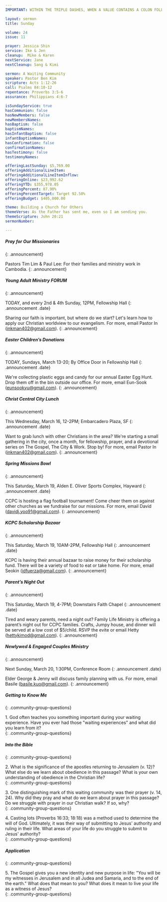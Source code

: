 ```yaml
---
IMPORTANT: WITHIN THE TRIPLE DASHES, WHEN A VALUE CONTAINS A COLON FOLLOWED BY A SPACE, YOU MUST USE &#58; INSTEAD OF THE COLON

layout: sermon
title: Sunday

volume: 24
issue: 11

prayer: Jessica Shin
service: Ike & Jen
cleanup:  Mike & Karen
nextService: Jane
nextCleanup: Sang & Kimi

sermon: A Waiting Community
speaker: Pastor Ben Kim
scripture: Acts 1:12-26
call: Psalms 84:10-12
repentance: Proverbs 3:5-6
assurance: Philippians 4:6-7

isSundayService: true
hasCommunion: false
hasNewMembers: false
newMembersNames:
hasBaptism: false
baptismNames: 
hasInfantBaptism: false
infantBaptismNames: 
hasConfirmation: false
confirmationNames: 
hasTestimony: false
testimonyNames:

offeringLastSunday: $5,769.00
offeringAdditionalLineItem: 
offeringAdditionalLineItemInflow: 
offeringOnline: $23,992.62
offeringYTD: $355,978.05
offeringPercent: 87.90%
offeringPercentTarget: Target 92.50%
offeringBudget: $405,000.00

theme: Building a Church for Others
themeVerse: As the Father has sent me, even so I am sending you.
themeScripture: John 20:21
sermonNumber:

---
```


##### Pray for Our Missionaries
{: .announcement}

Pastors Tim Lim & Paul Lee: For their families and ministry work in Cambodia.
{: .announcement} 

##### Young Adult Ministry FORUM
{: .announcement}

TODAY, and every 2nd & 4th Sunday, 12PM, Fellowship Hall
{: .announcement .date}
 
Sharing our faith is important, but where do we start? Let's learn how to apply our Christian worldview to our evangelism. For more, email Pastor In (inkman402@gmail.com).
{: .announcement} 

##### Easter Children’s Donations
{: .announcement}

TODAY, Sundays, March 13-20; By Office Door in Fellowship Hall
{: .announcement .date}

We're collecting plastic eggs and candy for our annual Easter Egg Hunt. Drop them off in the bin outside our office. For more, email Eun-Sook (eunsookyu@gmail.com).
{: .announcement} 

<!-- ##### Pre-Service Coffee, Snacks & Fellowship
{: .announcement}

Every Sunday, 9:15-9:45AM, Main Hallway
{: .announcement .date}

Energize yourself with some coffee and goodies before Sunday service! Meet people and join us for prayer at 9:20AM. To help, email Martin (martinkang@christcentralsf.com).
{: .announcement}  -->

##### Christ Central City Lunch
{: .announcement}

This Wednesday, March 16, 12-2PM; Embarcadero Plaza, SF
{: .announcement .date}

Want to grab lunch with other Christians in the area? We're starting a small gathering in the city, once a month, for fellowship, prayer, and a devotional series on The Gospel, The City & Work. Stop by! For more, email Pastor In (inkman402@gmail.com).
{: .announcement} 

##### Spring Missions Bowl
{: .announcement}

This Saturday, March 19,  Alden E. Oliver Sports Complex, Hayward
{: .announcement .date}

CCPC is hosting a flag football tournament! Come cheer them on against other churches as we fundraise for our missions. For more, email David (davidj.yoo91@gmail.com).
{: .announcement} 

##### KCPC Scholarship Bazaar
{: .announcement}

This Saturday, March 19, 10AM-2PM, Fellowship Hall
{: .announcement .date}

KCPC is having their annual bazaar to raise money for their scholarship fund. There will be a variety of food to eat or take home. For more, email Seokin (idfuerza@gmail.com).
{: .announcement} 

##### Parent’s Night Out
{: .announcement}

This Saturday, March 19, 4-7PM; Downstairs Faith Chapel
{: .announcement .date}

Tired and weary parents, need a night out?  Family Life Ministry is offering a parent’s night out for CCPC families. Crafts, Jumpy house, and dinner will be served at a low cost of $5/child. RSVP the evite or email Hetty (hettykimod@gmail.com).
{: .announcement} 

##### Newlywed & Engaged Couples Ministry
{: .announcement}

Next Sunday, March 20, 1:30PM, Conference Room
{: .announcement .date}

Elder George & Jenny will discuss family planning with us. For more, email Basile (basile.kuo@gmail.com).
{: .announcement} 

<!-- ##### Passion Week Prayer Meetings
{: .announcement}

Monday-Thursday, March 21-24, 7:30-9PM; Downstairs Faith Chapel
{: .announcement .date}

To prepare ourselves for Resurrection Sunday, our church will be having daily prayer meetings during Passion Week. Join the church as we meditate on the life, death and resurrection of Jesus Christ. Childcare available. For more, email the office (office@christcentralsf.com).
{: .announcement} 

##### Good Friday Service
{: .announcement}

Friday, March 25, 7:30-9PM; Main Sanctuary
{: .announcement .date}

Join us as we glory in the crucifixion and atoning sacrifice of Christ. As previous years, we encourage you to fast on Friday as we yearn together for Christ. We will break fast together after the service. Childcare available. 
{: .announcement} 

##### Resurrection Sunday
{: .announcement}

Sunday, March 27, 9:50AM
{: .announcement .date}

Invite neighbors, friends and family to our Easter Worship as we celebrate the resurrected Christ! Come early and carpool so we can best accommodate for the large number of people we’re expecting. 
{: .announcement}  -->

##### Getting to Know Me
{: .community-group-questions}

1\.  God often teaches you something important during your waiting experience. Have you ever had those "waiting experiences" and what did you learn from it?   
{: .community-group-questions}

##### Into the Bible
{: .community-group-questions}

2\. What is the significance of the apostles returning to Jerusalem (v. 12)? What else do we learn about obedience in this passage? What is your own understanding of obedience in the Christian life?  
{: .community-group-questions}

3\. One distinguishing mark of this waiting community was their prayer (v. 14, 24). Why did they pray and what do we learn about prayer in this passage? Do we struggle with prayer in our Christian walk? If so, why?   
{: .community-group-questions}

4\. Casting lots (Proverbs 16:33; 18:18) was a method used to determine the will of God. Ultimately, it was their way of submitting to Jesus' authority and ruling in their life. What areas of your life do you struggle to submit to Jesus' authority?  
{: .community-group-questions}

##### Application
{: .community-group-questions}

5\.  The Gospel gives you a new identity and new purpose in life: "You will be my witnesses in Jerusalem and in all Judea and Samaria, and to the end of the earth." What does that mean to you?  What does it mean to live your life as a witness of Jesus?  
{: .community-group-questions}